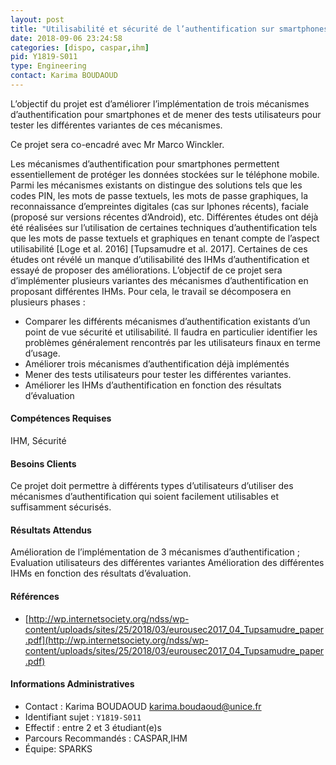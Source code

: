 ```yaml
---
layout: post
title: "Utilisabilité et sécurité de l’authentification sur smartphones "
date: 2018-09-06 23:24:58
categories: [dispo, caspar,ihm]
pid: Y1819-S011
type: Engineering
contact: Karima BOUDAOUD
---
```

       
L’objectif du projet est d’améliorer l’implémentation de trois mécanismes d’authentification pour smartphones et de mener des tests utilisateurs pour tester les différentes variantes de ces mécanismes.


Ce projet sera co-encadré avec Mr Marco Winckler.

Les mécanismes d’authentification pour smartphones permettent essentiellement de protéger les données stockées sur le téléphone mobile. Parmi les mécanismes existants on distingue des solutions tels que les codes PIN, les mots de passe textuels, les mots de passe graphiques, la reconnaissance d’empreintes digitales (cas sur Iphones récents), faciale (proposé sur versions récentes d’Android), etc. 
Différentes études ont déjà été réalisées sur l’utilisation de certaines techniques d’authentification tels que les mots de passe textuels et graphiques en tenant compte de l’aspect utilisabilité [Loge et al. 2016] [Tupsamudre et al. 2017]. Certaines de ces études ont révélé un manque d’utilisabilité des IHMs d’authentification et essayé de proposer des améliorations. L’objectif de ce projet sera d’implémenter plusieurs variantes des mécanismes d’authentification en proposant différentes IHMs. Pour cela, le travail se décomposera en plusieurs phases :

- Comparer les différents mécanismes d’authentification existants d’un point de vue sécurité et utilisabilité. Il faudra en particulier identifier les problèmes généralement rencontrés par les utilisateurs finaux en terme d’usage.
- Améliorer trois mécanismes d’authentification déjà implémentés
- Mener des tests utilisateurs pour tester les différentes variantes.
- Améliorer les IHMs d’authentification en fonction des résultats d’évaluation 

#### Compétences Requises
IHM, Sécurité



     

#### Besoins Clients
Ce projet doit permettre à différents types d’utilisateurs d’utiliser des mécanismes d’authentification qui soient facilement utilisables et suffisamment sécurisés.


#### Résultats Attendus
Amélioration de l’implémentation de 3 mécanismes d’authentification ; 
Evaluation utilisateurs des différentes variantes
Amélioration des différentes IHMs en fonction des résultats d’évaluation.


#### Références

  * [http://wp.internetsociety.org/ndss/wp-content/uploads/sites/25/2018/03/eurousec2017_04_Tupsamudre_paper.pdf](http://wp.internetsociety.org/ndss/wp-content/uploads/sites/25/2018/03/eurousec2017_04_Tupsamudre_paper.pdf)

#### Informations Administratives
  * Contact : Karima BOUDAOUD <karima.boudaoud@unice.fr>
  * Identifiant sujet : `Y1819-S011`
  * Effectif : entre 2 et 3 étudiant(e)s
  * Parcours Recommandés : CASPAR,IHM
  * Équipe: SPARKS

     